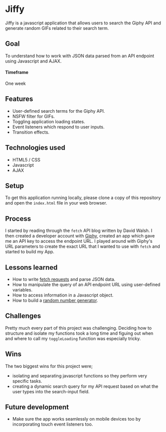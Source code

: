 # Jiffy 
Jiffy is a javascript application that allows users to search the Giphy API and generate random GIFs related to their search term. 

## Goal
To understand how to work with JSON data parsed from an API endpoint using Javascript and AJAX. 

#### Timeframe
One week

## Features
- User-defined search terms for the Giphy API.
- NSFW filter for GIFs.
- Toggling application loading states. 
- Event listeners which respond to user inputs.
- Transition effects. 

## Technologies used
- HTML5 / CSS
- Javascript
- AJAX

## Setup
To get this application running locally, please clone a copy of this repository and open the `index.html` file in your web browser. 

## Process
I started by reading through the `fetch` API blog written by David Walsh. I then created a developer account with [Giphy](https://developers.giphy.com/explorer), created an app which gave me an API key to access the endpoint URL. I played around with Giphy's URL parameters to create the exact URL that I wanted to use with `fetch` and started to build my App. 

## Lessons learned
- How to write [fetch requests](https://davidwalsh.name/fetch) and parse JSON data. 
- How to manipulate the query of an API endpoint URL using user-defined variables. 
- How to access information in a Javascript object.
- How to build a [random number generator](https://stackoverflow.com/questions/4550505/getting-a-random-value-from-a-javascript-array). 

## Challenges
Pretty much every part of this project was challenging. Deciding how to structure and isolate my functions took a long time and figuing out when and where to call my `toggleLoading` function was especially tricky. 

## Wins
The two biggest wins for this project were;
- isolating and separating javascript functions so they perform very specific tasks. 
- creating a dynamic search query for my API request based on what the user types into the search-input field. 

## Future development
- Make sure the app works seamlessly on mobile devices too by incorporating touch event listeners too. 
